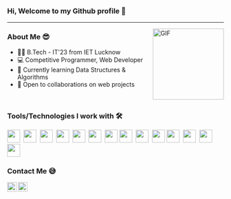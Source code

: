 ### Hi, Welcome to my Github profile 👋
<hr>
<img align="right" height="165" alt="GIF" src="https://media.giphy.com/media/RbDKaczqWovIugyJmW/giphy.gif" />

### About Me 😎
- 👨‍🎓 B.Tech - IT'23 from IET Lucknow
- :computer: Competitive Programmer, Web Developer<br>
- 🤔 Currently learning Data Structures & Algorithms<br>
- 👯 Open to collaborations on web projects<br>
<br>

### Tools/Technologies I work with 🛠️
<span><img src="https://cdn.jsdelivr.net/gh/devicons/devicon@latest/icons/html5/html5-plain.svg" width="30px"></span>&nbsp;
<span><img src="https://cdn.jsdelivr.net/gh/devicons/devicon@latest/icons/css3/css3-plain.svg" width="30px"></span>&nbsp;
<span><img src="https://cdn.jsdelivr.net/gh/devicons/devicon@latest/icons/javascript/javascript-original.svg" width="30px"></span>&nbsp;
<span><img src="https://cdn.jsdelivr.net/gh/devicons/devicon@latest/icons/git/git-original.svg" width="30px"></span>&nbsp;
<span><img src="https://cdn.jsdelivr.net/gh/devicons/devicon@latest/icons/github/github-original.svg" width="30px"></span>&nbsp;
<span><img src="https://cdn.jsdelivr.net/gh/devicons/devicon@latest/icons/vscode/vscode-original.svg" width="30px"></span>&nbsp;
<span><img src="https://cdn.jsdelivr.net/gh/devicons/devicon@latest/icons/npm/npm-original-wordmark.svg" width="30px"></span>
<span><img src="https://cdn.jsdelivr.net/gh/devicons/devicon@latest/icons/nodejs/nodejs-plain.svg" width="30px"></span>&nbsp;
<span><img src="https://cdn.jsdelivr.net/gh/devicons/devicon@latest/icons/express/express-original.svg" width="30px"></span>&nbsp;
<span><img src="https://cdn.jsdelivr.net/gh/devicons/devicon@latest/icons/mongodb/mongodb-original.svg" width="30px"></span>
<span><img src="https://cdn.jsdelivr.net/gh/devicons/devicon@latest/icons/cplusplus/cplusplus-plain.svg" width="30px"></span>&nbsp;
<span><img src="https://cdn.jsdelivr.net/gh/devicons/devicon@latest/icons/bootstrap/bootstrap-plain.svg" width="30px"></span>&nbsp;
<span><img src="https://cdn.jsdelivr.net/gh/devicons/devicon@latest/icons/react/react-original.svg" width="30px"></span>&nbsp;
<span><img src="https://cdn.jsdelivr.net/gh/devicons/devicon@latest/icons/redux/redux-original.svg" width="30px"></span>


### Contact Me 😅
<a href="https://www.linkedin.com/in/abhijeet-shankar-mishra-9022781ab/">
  <img align="left" alt="Abhijeet's LinkdeIN" width="22px" src="https://raw.githubusercontent.com/peterthehan/peterthehan/master/assets/linkedin.svg?raw=true"/>
</a>
<a href="https://www.instagram.com/abhijeet_shankar_mishra/">
  <img align="left" alt="Abhijeet's Instagram" width="22px" src="https://media.giphy.com/media/SwyH7oWi2vhkOjCwiJ/giphy.gif?raw=true"/>
</a>
